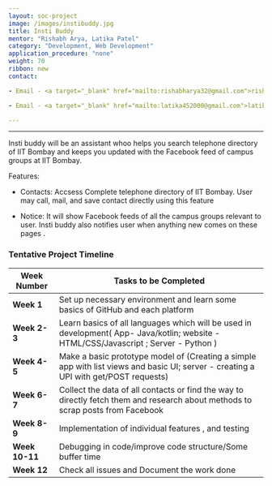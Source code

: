 ```yaml
---
layout: soc-project
image: /images/instibuddy.jpg
title: Insti Buddy
mentor: "Rishabh Arya, Latika Patel"
category: "Development, Web Development"
application_procedure: "none"
weight: 70
ribbon: new
contact:

- Email - <a target="_blank" href="mailto:rishabharya32@gmail.com">rishabharya32@gmail.com</a>

- Email - <a target="_blank" href="mailto:latika452000@gmail.com">latika452000@gmail.com</a>

---
```


---
Insti buddy will be an assistant whoo helps you search telephone directory of IIT Bombay and keeps you updated with the Facebook feed of campus groups at IIT Bombay.

Features:

- Contacts: Accsess Complete telephone directory of IIT Bombay. User may call, mail, and save contact directly using this feature

- Notice: It will show Facebook feeds of all the campus groups relevant to user. Insti buddy also notifies user when anything new comes on these pages .
<!--break-->

### Tentative Project Timeline
<!--break-->

|Week Number  | Tasks to be Completed|
|--- | --- | 
|**Week 1** |Set up necessary environment and learn some basics of GitHub and each platform |
|**Week 2-3** |Learn basics of all languages which will be used in development( App- Java/kotlin; website - HTML/CSS/Javascript ; Server - Python )|
|**Week 4-5** |Make a basic prototype model of (Creating a simple app with list views and basic UI; server - creating a UPI with get/POST requests)|
|**Week 6-7** | Collect the data of all contacts or find the way to directly fetch them and research about methods to scrap posts from Facebook|
|**Week 8-9** |Implementation of individual features , and testing|
|**Week 10-11** |Debugging in code/improve code structure/Some buffer time|
|**Week 12** |Check all issues and Document the work done|


<!--break-->
